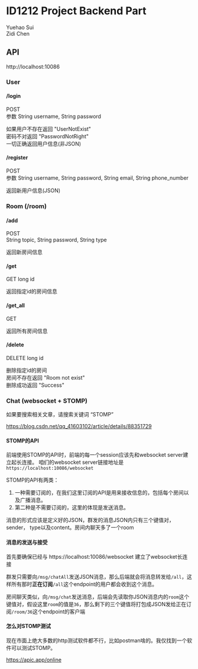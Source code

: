 # ID1212 Project Backend Part

Yuehao Sui  
Zidi Chen

## API
http://localhost:10086

### User

#### /login
POST  
参数  String username, String password

如果用户不存在返回 "UserNotExist"  
密码不对返回 "PasswordNotRight"  
一切正确返回用户信息(非JSON)

#### /register
POST  
参数 
String username,
String password,
String email,
String phone_number

返回新用户信息(JSON)

### Room (/room)
#### /add
POST  
String topic,
String password,
String type

返回新房间信息

#### /get
GET
long id

返回指定id的房间信息

#### /get_all
GET

返回所有房间信息

#### /delete
DELETE
long id

删除指定id的房间  
房间不存在返回 "Room not exist"  
删除成功返回 "Success"

### Chat (websocket + STOMP)

如果要搜索相关文章，请搜索关键词 “STOMP”

https://blog.csdn.net/qq_41603102/article/details/88351729

#### STOMP的API

前端使用STOMP的API时，前端的每一个session应该先和websocket server建立起长连接。
咱们的websocket server链接地址是`https://localhost:10086/websocket`

STOMP的API有两类：
1. 一种需要订阅的，在我们这里订阅的API是用来接收信息的，包括每个房间以及广播消息。
2. 第二种是不需要订阅的，这里的体现是发送消息。

消息的形式应该是定义好的JSON，群发的消息JSON内只有三个键值对，sender， type以及content。房间内聊天多了一个room

#### 消息的发送与接受

首先要确保已经与 https://localhost:10086/websocket 建立了websocket长连接

群发只需要向`/msg/chatAll`发送JSON消息，那么后端就会将消息转发给`/all`，这样所有那时**正在订阅**`/all`这个endpoint的用户都会收到这个消息。

房间聊天类似，向`/msg/chat`发送消息，后端会先读取你JSON消息内的`room`这个键值对，假设这里`room`的值是`36`，那么剩下的三个键值将打包成JSON发给正在订阅`/room/36`这个endpoint的客户端

#### 怎么对STOMP测试

现在市面上绝大多数的http测试软件都不行，比如postman啥的。我仅找到一个软件可以测试STOMP。

https://apic.app/online

